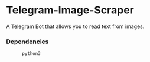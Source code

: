 # Telegram-Image-Scraper
A Telegram Bot that allows you to read text from images.

### Dependencies
          python3
